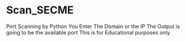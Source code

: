 # Scan_SECME
Port Scanning by Python
You Enter The Domain or the IP
The Output is going to be the available port
This is for Educational purposes only
